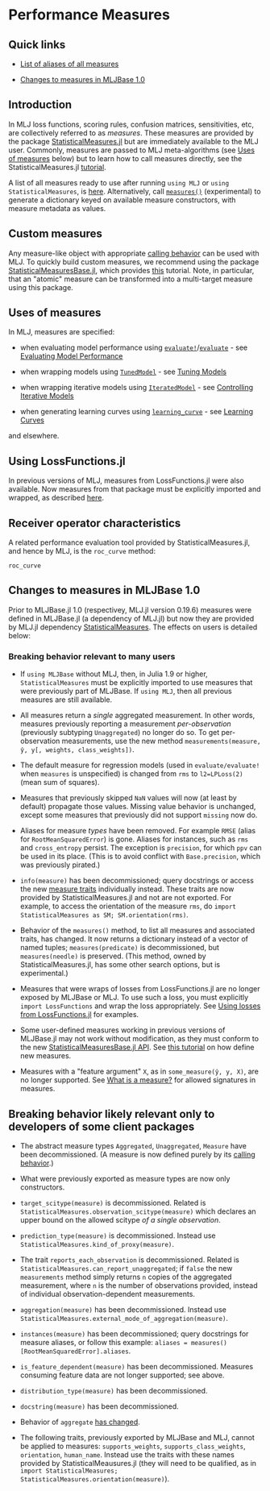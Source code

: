 # Performance Measures

## Quick links

- [List of aliases of all
  measures](https://juliaai.github.io/StatisticalMeasures.jl/dev/auto_generated_list_of_measures/#aliases)

- [Changes to measures in MLJBase 1.0](@ref)

## Introduction 

In MLJ loss functions, scoring rules, confusion matrices, sensitivities, etc, are
collectively referred to as *measures*. These measures are provided by the package
[StatisticalMeasures.jl](https://juliaai.github.io/StatisticalMeasures.jl/dev/) but are
immediately available to the MLJ user. Commonly, measures are passed to MLJ
meta-algorithms (see [Uses of measures](@ref) below) but to learn how to call measures
directly, see the StatisticalMeasures.jl
[tutorial](https://juliaai.github.io/StatisticalMeasures.jl/dev/examples_of_usage/).

A list of all measures ready to use after running `using MLJ` or `using
StatisticalMeasures`, is
[here](https://juliaai.github.io/StatisticalMeasures.jl/dev/auto_generated_list_of_measures/). Alternatively,
call [`measures()`](@ref) (experimental) to generate a dictionary keyed on available
measure constructors, with measure metadata as values.


## Custom measures

Any measure-like object with appropriate [calling
behavior](https://juliaai.github.io/StatisticalMeasuresBase.jl/dev/implementing_new_measures/#definitions)
can be used with MLJ. To quickly build custom measures, we recommend using the package
[StatisticalMeasuresBase.jl](https://juliaai.github.io/StatisticalMeasuresBase.jl/dev/),
which provides [this](https://juliaai.github.io/StatisticalMeasuresBase.jl/dev/tutorial/)
tutorial. Note, in particular, that an "atomic" measure can be transformed into a
multi-target measure using this package.

## Uses of measures

In MLJ, measures are specified: 

- when evaluating model performance using
[`evaluate!`](@ref)/[`evaluate`](@ref) - see [Evaluating Model Performance](@ref)

- when wrapping models using [`TunedModel`](@ref) - see [Tuning Models](@ref)
- when wrapping iterative models using [`IteratedModel`](@ref) - see [Controlling Iterative Models](@ref)
- when generating learning curves using [`learning_curve`](@ref) - see [Learning Curves](@ref)

and elsewhere.

## Using LossFunctions.jl 

In previous versions of MLJ, measures from LossFunctions.jl were also available. Now
measures from that package must be explicitly imported and wrapped, as described
[here](https://juliaai.github.io/StatisticalMeasures.jl/dev/examples_of_usage/#Using-losses-from-LossFunctions.jl).

## Receiver operator characteristics

A related performance evaluation tool provided by StatisticalMeasures.jl, and hence by MLJ, is the `roc_curve` method:

```@docs
roc_curve
```

## Changes to measures in MLJBase 1.0

Prior to MLJBase.jl 1.0 (respectivey, MLJ.jl version 0.19.6) measures were defined in
MLJBase.jl (a dependency of MLJ.jl) but now they are provided by MLJ.jl dependency
[StatisticalMeasures](https://juliaai.github.io/StatisticalMeasures.jl/dev/). The effects
on users is detailed below:


### Breaking behavior relevant to many users

- If `using MLJBase` without MLJ, then, in Julia 1.9 or higher, `StatisticalMeasures` must
  be explicitly imported to use measures that were previously part of MLJBase. If `using
  MLJ`, then all previous measures are still available.

- All measures return a *single* aggregated measurement. In other words, measures
  previously reporting a measurement *per-observation* (previously subtyping
  `Unaggregated`) no longer do so. To get per-observation measurements, use the new method
  `measurements(measure, ŷ, y[, weights, class_weights])`.
  
- The default measure for regression models (used in `evaluate/evaluate!` when `measures`
  is unspecified) is changed from `rms` to `l2=LPLoss(2)` (mean sum of squares).

- Measures that previously skipped `NaN` values will now (at least by default) propagate
   those values. Missing value behavior is unchanged, except some measures that
   previously did not support `missing` now do.
  
- Aliases for measure *types* have been removed. For example `RMSE` (alias for
  `RootMeanSquaredError`) is gone. Aliases for instances, such as `rms` and
  `cross_entropy` persist. The exception is `precision`, for which `ppv` can
  be used in its place. (This is to avoid conflict with `Base.precision`, which was
  previously pirated.)

- `info(measure)` has been decommissioned; query docstrings or access the new [measure
  traits](https://juliaai.github.io/StatisticalMeasuresBase.jl/dev/methods/#Traits)
  individually instead. These traits are now provided by StatisticalMeasures.jl and not
  are not exported. For example, to access the orientation of the measure `rms`, do
  `import StatisticalMeasures as SM; SM.orientation(rms)`.

- Behavior of the `measures()` method, to list all measures and associated traits, has
  changed. It now returns a dictionary instead of a vector of named tuples;
  `measures(predicate)` is decommissioned, but `measures(needle)` is preserved. (This
  method, owned by StatisticalMeasures.jl, has some other search options, but is
  experimental.)
  
- Measures that were wraps of losses from LossFunctions.jl are no longer exposed by
  MLJBase or MLJ. To use such a loss, you must explicitly `import LossFunctions` and wrap
  the loss appropriately.  See [Using losses from
  LossFunctions.jl](https://juliaai.github.io/StatisticalMeasures.jl/dev/examples_of_usage/#Using-losses-from-LossFunctions.jl)
  for examples.

- Some user-defined measures working in previous versions of MLJBase.jl may not work
  without modification, as they must conform to the new [StatisticalMeasuresBase.jl
  API](https://juliaai.github.io/StatisticalMeasuresBase.jl/dev/implementing_new_measures/#definitions). See
  [this tutorial](https://juliaai.github.io/StatisticalMeasuresBase.jl/dev/tutorial/) on
  how define new measures.

- Measures with a "feature argument" `X`, as in `some_measure(ŷ, y, X)`, are no longer
  supported. See [What is a
  measure?](https://juliaai.github.io/StatisticalMeasuresBase.jl/dev/implementing_new_measures/#definitions)
  for allowed signatures in measures.

## Breaking behavior likely relevant only to developers of some client packages

- The abstract measure types `Aggregated`, `Unaggregated`, `Measure` have been
  decommissioned. (A measure is now defined purely by its [calling
  behavior](https://juliaai.github.io/StatisticalMeasuresBase.jl/dev/implementing_new_measures/#definitions).)

- What were previously exported as measure types are now only constructors.

- `target_scitype(measure)` is decommissioned. Related is
  `StatisticalMeasures.observation_scitype(measure)` which declares an upper bound on the
  allowed scitype *of a single observation*.
  
- `prediction_type(measure)` is decommissioned. Instead use
  `StatisticalMeasures.kind_of_proxy(measure)`.

- The trait `reports_each_observation` is decommissioned. Related is
  `StatisticalMeasures.can_report_unaggregated`; if `false` the new `measurements` method
  simply returns `n` copies of the aggregated measurement, where `n` is the number of
  observations provided, instead of individual observation-dependent measurements.

- `aggregation(measure)` has been decommissioned. Instead use
  `StatisticalMeasures.external_mode_of_aggregation(measure)`.

- `instances(measure)` has been decommissioned; query docstrings for measure aliases, or
  follow this example: `aliases = measures()[RootMeanSquaredError].aliases`.

- `is_feature_dependent(measure)` has been decommissioned. Measures consuming feature data
  are not longer supported; see above.

- `distribution_type(measure)` has been decommissioned.

- `docstring(measure)` has been decommissioned.

- Behavior of `aggregate` [has changed](https://juliaai.github.io/StatisticalMeasuresBase.jl/dev/methods/#StatisticalMeasuresBase.aggregate).

- The following traits, previously exported by MLJBase and MLJ, cannot be applied to
  measures: `supports_weights`, `supports_class_weights`, `orientation`,
  `human_name`. Instead use the traits with these names provided by
  StatisticalMeausures.jl (they will need to be qualified, as in `import
  StatisticalMeasures; StatisticalMeasures.orientation(measure)`).

